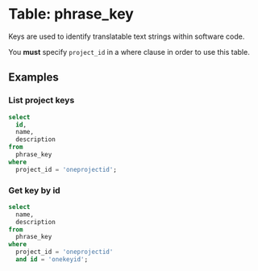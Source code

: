 # Table: phrase_key

Keys are used to identify translatable text strings within software code.

You **must** specify `project_id` in a where clause in order to use this table.

## Examples

### List project keys

```sql
select
  id,
  name,
  description
from
  phrase_key
where
  project_id = 'oneprojectid';
```

### Get key by id

```sql
select
  name,
  description
from
  phrase_key
where
  project_id = 'oneprojectid'
  and id = 'onekeyid';
```

